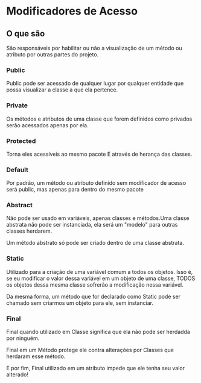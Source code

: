 # Modificadores de Acesso

## O que são

São responsáveis por habilitar ou não a visualização de um método ou atributo por outras partes do projeto.

### Public
Public pode ser acessado de qualquer lugar por qualquer entidade que possa visualizar a classe a que ela pertence.

### Private
Os métodos e atributos de uma classe que forem definidos como privados serão acessados apenas por ela.

### Protected
Torna eles acessíveis ao mesmo pacote E através de herança das classes.

### Default
Por padrão, um método ou atributo definido sem modificador de acesso será public, mas apenas para dentro do mesmo pacote

### Abstract
Não pode ser usado em variáveis, apenas classes e métodos.Uma classe abstrata não pode ser instanciada, ela será um "modelo" para outras classes herdarem.

Um método abstrato só pode ser criado dentro de uma classe abstrata.

### Static
Utilizado para a criação de uma variável comum a todos os objetos. Isso é, se eu modificar o valor dessa variável em um objeto de uma classe, TODOS os objetos dessa mesma classe sofrerão a modificação nessa variável.

Da mesma forma, um método que for declarado como Static pode ser chamado sem criarmos um objeto para ele, sem instanciar.

### Final
Final quando utilizado em Classe significa que ela não pode ser herdadda por ninguém.

Final em um Método protege ele contra alterações por Classes que herdaram esse método.

E por fim, Final utilizado em um atributo impede que ele tenha seu valor alterado!
